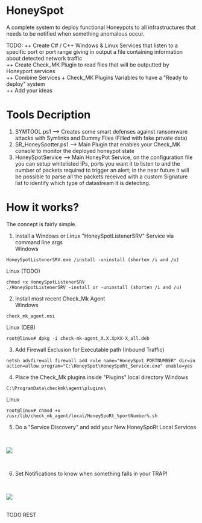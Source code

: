 # HoneySpot
A complete system to deploy functional Honeypots to all infrastructures that needs to be notified when something anomalous occur.

TODO:
++ Create C# / C++ Windows & Linux Services that listen to a specific port or port range giving in output a file containing information about detected network traffic <br>
++ Create Check_MK Plugin to read files that will be outputted by Honeyport services <br>
++ Combine Services + Check_MK Plugins Variables to have a "Ready to deploy" system <br>
++ Add your ideas <br>

# Tools Decription <br>
1) SYMTOOL.ps1 --> Creates some smart defenses against ransomware attacks with Symlinks and Dummy Files (Filled with fake private data) <br>
2) SR_HoneySpotter.ps1 --> Main Plugin that enables your Check_MK console to monitor the deployed honeypot state <br>
3) HoneySpotService --> Main HoneyPot Service, on the configuration file you can setup whitelisted IPs, ports you want it to listen to and the number of packets required to trigger an alert; in the near future it will be possible to parse all the packets received with a custom Signature list to identify which type of datastream it is detecting. <br>

# How it works? <br>
The concept is fairly simple. <br>

1) Install a Windows or Linux "HoneySpotListenerSRV" Service via command line args <br>
Windows <br>

```
HoneySpotListenerSRV.exe /install -uninstall (shorten /i and /u)
```

Linux (TODO) <br>

```
chmod +x HoneySpotListenerSRV
./HoneySpotListenerSRV -install or -uninstall (shorten /i and /u)
```

2) Install most recent Check_Mk Agent <br>
Windows <br>

```
check_mk_agent.msi
```

Linux (DEB) <br>

```
root@linux# dpkg -i check-mk-agent_X.X.XpXX-X_all.deb
```

3) Add Firewall Exclusion for Executable path (Inbound Traffic) <br>

```
netsh advfirewall firewall add rule name="HoneySpot_PORTNUMBER" dir=in action=allow program="C:\HoneySpot\HoneySpoRt_Service.exe" enable=yes
```

4) Place the Check_Mk plugins inside "Plugins" local directory 
Windows <br>

```
C:\ProgramData\checkmk\agent\plugins\
```
Linux <br>

```
root@linux# chmod +x /usr/lib/check_mk_agent/local/HoneySpoRt_%portNumber%.sh
```

5) Do a "Service Discovery" and add your New HoneySpoRt Local Services <br>
<br>

![](https://i.imgur.com/QeO7uTh.png)

<br>

6) Set Notifications to know when something falls in your TRAP!<br>
<br>

![](https://i.imgur.com/c2XMJRy.png)

<br> 
TODO REST
